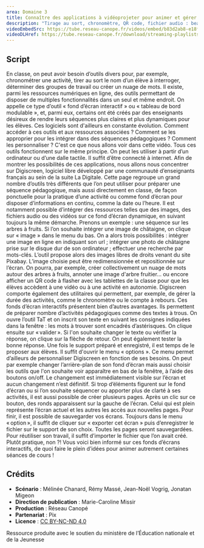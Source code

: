 ```yaml
---
area: Domaine 3
title: Connaître des applications à vidéoprojeter pour animer et gérer sa classe
description: "Tirage au sort, chronomètre, QR code, fichier audio : beaucoup d'outils existent de manière indépendante. Certaines applications centralisent toutes ces fonctionnalités pour permettre d'animer, de gérer des activités et les différents moments d'un cours. Les détails dans cette vidéo !"
videoEmbedSrc: https://tube.reseau-canope.fr/videos/embed/b83d2ab8-e18f-4156-9eda-8a49f8a59de9
videoDLHref: https://tube.reseau-canope.fr/download/streaming-playlists/hls/videos/b83d2ab8-e18f-4156-9eda-8a49f8a59de9-1080-fragmented.mp4
---
```


## Script

En classe, on peut avoir besoin d’outils divers pour, par exemple, chronométrer une activité, tirer au sort le nom d’un élève à interroger, déterminer des groupes de travail ou créer un nuage de mots. Il existe, parmi les ressources numériques en ligne, des outils permettant de disposer de multiples fonctionnalités dans un seul et même endroit.
On appelle ce type d’outil « fond d’écran interactif » ou « tableau de bord modulable », et, parmi eux, certains ont été créés par des enseignants désireux de rendre leurs séquences plus claires et plus dynamiques pour les élèves. Ces logiciels sont d'ailleurs en constante évolution.
Comment accéder à ces outils et aux ressources associées ? Comment se les approprier pour les intégrer dans des séquences pédagogiques ? Comment les personnaliser ?
C'est ce que nous allons voir dans cette vidéo.
Tous ces outils fonctionnent sur le même principe. On peut les utiliser à partir d’un ordinateur ou d’une dalle tactile. Il suffit d’être connecté à internet.
Afin de montrer les possibilités de ces applications, nous allons nous concentrer sur Digiscreen, logiciel libre développé par une communauté d’enseignants français au sein de la suite La Digitale.
Cette page regroupe un grand nombre d’outils très différents que l’on peut utiliser pour préparer une séquence pédagogique, mais aussi directement en classe, de façon ponctuelle pour la pratique d’une activité ou comme fond d’écran pour disposer d’informations en continu, comme la date ou l’heure.
Il est notamment possible d’intégrer des ressources telles que des images, des fichiers audio ou des vidéos sur ce fond d’écran dynamique, en suivant toujours la même démarche.
Prenons un exemple : une séquence sur les arbres à fruits.
Si l’on souhaite intégrer une image de châtaigne, on clique sur « image » dans le menu du bas. On a alors trois possibilités : intégrer une image en ligne en indiquant son url ; intégrer une photo de châtaigne prise sur le disque dur de son ordinateur ; effectuer une recherche par mots-clés. L’outil propose alors des images libres de droits venant du site Pixabay. L’image choisie peut être redimensionnée et repositionnée sur l’écran.
On pourra, par exemple, créer collectivement un nuage de mots autour des arbres à fruits, annoter une image d'arbre fruitier... ou encore afficher un QR code à flasher avec les tablettes de la classe pour que les élèves accèdent à une vidéo ou à une activité en autonomie.
Digiscreen comporte également des utilitaires qui permettent, par exemple, de gérer la durée des activités, comme le chronomètre ou le compte à rebours.
Ces fonds d’écran interactifs présentent bien d’autres avantages. Ils permettent de préparer nombre d’activités pédagogiques comme des textes à trous. On ouvre l’outil TaT et on inscrit son texte en suivant les consignes indiquées dans la fenêtre : les mots à trouver sont encadrés d’astérisques.
On clique ensuite sur « valider ». Si l'on souhaite changer le texte ou vérifier la réponse, on clique sur la flèche de retour. On peut également tester la bonne réponse.
Une fois le support préparé et enregistré, il est temps de le proposer aux élèves. Il suffit d'ouvrir le menu « options ».
Ce menu permet d’ailleurs de personnaliser Digiscreen en fonction de ses besoins.
On peut par exemple changer l’arrière-plan de son fond d’écran mais aussi choisir les outils que l'on souhaite voir apparaître en bas de la fenêtre, à l’aide des boutons on/off. Le changement est immédiatement visible sur l’écran et aucun changement n’est définitif.
Si trop d’éléments figurent sur le fond d’écran ou si l’on souhaite séquencer ou apporter plus de clarté à ses activités, il est aussi possible de créer plusieurs pages. Après un clic sur ce bouton, des ronds apparaissent sur la gauche de l’écran. Celui qui est plein représente l’écran actuel et les autres les accès aux nouvelles pages.
Pour finir, il est possible de sauvegarder vos écrans. Toujours dans le menu « option », il suffit de cliquer sur « exporter cet écran » puis d’enregistrer le fichier sur le support de son choix. Toutes les pages seront sauvegardées. Pour réutiliser son travail, il suffit d’importer le fichier que l’on avait créé.
Plutôt pratique, non ?!
Vous voici bien informé sur ces fonds d’écrans interactifs, de quoi faire le plein d’idées pour animer autrement certaines séances de cours !

## Crédits

- **Scénario** : Mélinée Chanard, Rémy Massé, Jean-Noël Vogrig, Jonatan Migeon
- **Direction de publication** : Marie-Caroline Missir
- **Production** : Réseau Canopé
- **Partenariat** : Pix
- **Licence** : [CC BY-NC-ND 4.0](https://creativecommons.org/licenses/by-nc-nd/4.0/deed.fr)

Ressource produite avec le soutien du ministère de l’Éducation nationale et de la Jeunesse
